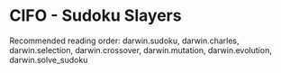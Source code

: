 # CIFO - Sudoku Slayers
Recommended reading order: darwin.sudoku, darwin.charles, darwin.selection, darwin.crossover, darwin.mutation, darwin.evolution, darwin.solve_sudoku
